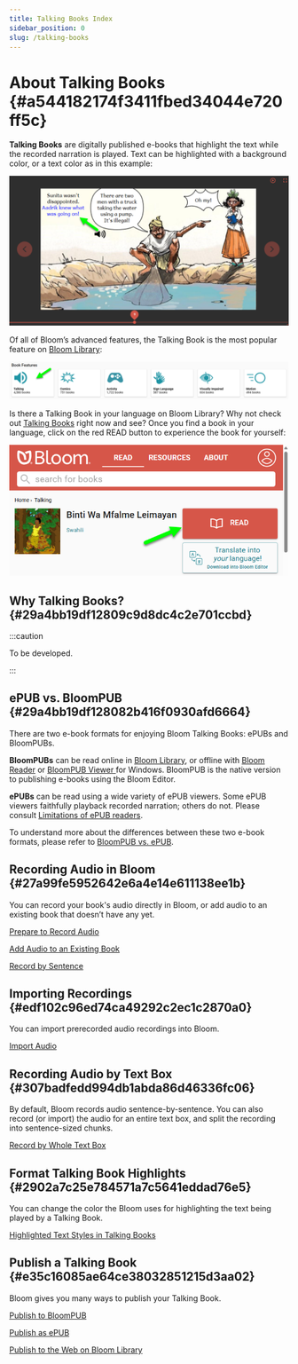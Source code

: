 ```yaml
---
title: Talking Books Index
sidebar_position: 0
slug: /talking-books
---
```




# About Talking Books {#a544182174f3411fbed34044e720ff5c}


**Talking Books** are digitally published e-books that highlight the text while the recorded narration is played. Text can be highlighted with a background color, or a text color as in this example:


![](./talking-books.29a4bb19-df12-80e9-971c-f16383e96f2f.png)


Of all of Bloom’s advanced features, the Talking Book is the most popular feature on [Bloom Library](https://bloomlibrary.org/read):


![](./talking-books.29a4bb19-df12-80b7-97e7-f13aaec28adf.png)


Is there a Talking Book in your language on Bloom Library? Why not check out [Talking Books](https://bloomlibrary.org/talking-books) right now and see? Once you find a book in your language, click on the red READ button to experience the book for yourself:


![](./talking-books.29a4bb19-df12-80b9-838d-dee5b30a50df.png)


## Why Talking Books? {#29a4bb19df12809c9d8dc4c2e701ccbd}


:::caution

To be developed.

:::




## ePUB vs. BloomPUB {#29a4bb19df128082b416f0930afd6664}


There are two e-book formats for enjoying Bloom Talking Books: ePUBs and BloomPUBs. 


**BloomPUBs** can be read online in [Bloom Library](/what-is-bloom-library), or offline with [Bloom Reader](/about-bloom-reader) or [BloomPUB Viewer ](/bloompub-viewer)for Windows. BloomPUB is the native version to publishing e-books using the Bloom Editor.


**ePUBs** can be read using a wide variety of ePUB viewers. Some ePUB viewers faithfully playback recorded narration; others do not. Please consult [Limitations of ePUB readers](/ePUB-notes).


To understand more about the differences between these two e-book formats, please refer to [BloomPUB vs. ePUB](/compare-bloomPUB-ePUB).


## Recording Audio in Bloom {#27a99fe5952642e6a4e14e611138ee1b}


You can record your book's audio directly in Bloom, or add audio to an existing book that doesn’t have any yet.


[Prepare to Record Audio](/prepare-to-record)


[Add Audio to an Existing Book](/add-audio-to-an-existing-book)


[Record by Sentence](/record-by-sentence)


## Importing Recordings {#edf102c96ed74ca49292c2ec1c2870a0}


You can import prerecorded audio recordings into Bloom. 


[Import Audio](/import-audio) 


## Recording Audio by Text Box {#307badfedd994db1abda86d46336fc06}


By default, Bloom records audio sentence-by-sentence. You can also record (or import) the audio for an entire text box, and split the recording into sentence-sized chunks. 


[Record by Whole Text Box](/record-and-split-audio) 


## Format Talking Book Highlights {#2902a7c25e784571a7c5641eddad76e5}


You can change the color the Bloom uses for highlighting the text being played by a Talking Book. 


[Highlighted Text Styles in Talking Books](/talking-book-highlighted-text-styles) 


## Publish a Talking Book {#e35c16085ae64ce38032851215d3aa02}


Bloom gives you many ways to publish your Talking Book. 


[Publish to BloomPUB](/publish-to-bloompub) 


[Publish as ePUB](/publish-as-epub) 


[Publish to the Web on Bloom Library](/publish-to-bloom-library) 

